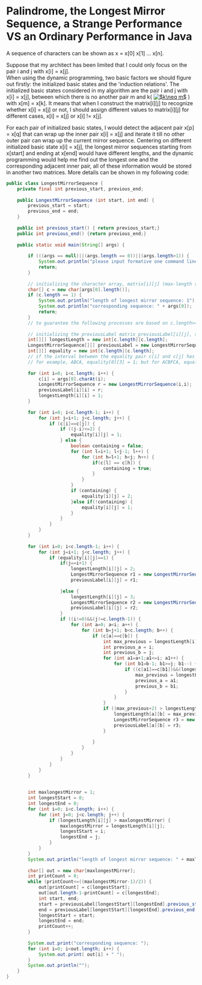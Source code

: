 # Palindrome, the Longest Mirror Sequence, a Strange Performance VS an Ordinary Performance in Java                   
A sequence of characters can be shown as x = x[0] x[1] ... x[n].                


Suppose that my architect has been limited that I could only focus on the pair i and j with x[i] = x[j].                
When using the dynamic programming, two basic factors we should figure out firstly: the initialized basic states and the 'induction relations'. The initialized basic states considered in my algorithm are the pair i and j with x[i] = x[j], between which there is no another pair m and k(
<a href="https://www.codecogs.com/eqnedit.php?latex=$k\neq&space;m$" target="_blank"><img src="https://latex.codecogs.com/gif.latex?$k\neq&space;m$" title="$k\neq m$" /></a>
) with x[m] = x[k]. It means that when I construct the matrix[i][j] to recognize whether x[i] = x[j] or not, I should assign different values to matrix[i][j] for different cases, x[i] = x[j] or x[i] != x[j].              
               
For each pair of initialized basic states, I would detect the adjacent pair x[p] = x[q] that can wrap up the inner pair x[i] = x[j] and iterate it till no other outer pair can wrap up the current mirror sequence. Centering on different initialized basic state x[i] = x[j], the longest mirror sequences starting from x[start] and ending at x[end] would have different lengths, and the dynamic programming would help me find out the longest one and the corresponding adjacent inner pair, all of these information would be stored in another two matrices. More details can be shown in my following code:                   
```java
public class LongestMirrorSequence {
	private final int previous_start, previous_end;
	
	public LongestMirrorSequence (int start, int end) {
		previous_start = start;
		previous_end = end;
	}
	
	public int previous_start() { return previous_start;}
	public int previous_end() {return previous_end;}
	
	public static void main(String[] args) {
		
		if (((args == null)||(args.length == 0))||(args.length>1)) {
			System.out.println("please input formative one command line argument");
			return;
		}
		
        // initializing the character array, matrix[i][j] (max-length starting in label i and ending in label j) ;
		char[] c = new char[args[0].length()];	
		if (c.length == 1) {
			System.out.println("length of longest mirror sequence: 1");
			System.out.println("corresponding sequence: " + args[0]);
			return;
		}
		// to guarantee the following processes are based on c.length>=2
		
		// initializing the previousLabel matrix previousLabel[i][j], storing the starting point and ending point of the max-length subsequence inside  the the interval i and j; 
		int[][] longestLength = new int[c.length][c.length]; 	
		LongestMirrorSequence[][] previousLabel = new LongestMirrorSequence[c.length][c.length];
		int[][] equality = new int[c.length][c.length];
		// if the interval between the equality pair c[i] and c[j] has no other pair with the same character, equality[i][j] = 1, otherwise equality[i][j] = 2;  
		// for example, ABCA, equality[0][3] = 1; but for ACBFCA, equality[0][5] = 2;
		
		for (int i=0; i<c.length; i++) {
			c[i] = args[0].charAt(i);
			LongestMirrorSequence r = new LongestMirrorSequence(i,i);
			previousLabel[i][i] = r;
			longestLength[i][i] = 1;
		}		
		
		for (int i=0; i<c.length-1; i++) {
			for (int j=i+1; j<c.length; j++) {
				if (c[i]==c[j]) {
					if ((j-i)<=2) {
						equality[i][j] = 1;
					} else {
						boolean containing = false;
						for (int l=i+1; l<j-1; l++) {
							for (int h=l+1; h<j; h++) {
								if(c[l] == c[h]) {
									containing = true;
								}
							}
						}
						if (containing) {
							equality[i][j] = 2;
						}else if(!containing) {
							equality[i][j] = 1;
						}
					}
				}
			}
		}
		
		for (int i=0; i<c.length-1; i++) {
			for (int j=i+1; j<c.length; j++) {
				if (equality[i][j]==1) {
					if(j==i+1) {
						longestLength[i][j] = 2;
						LongestMirrorSequence r1 = new LongestMirrorSequence(i,j);
						previousLabel[i][j] = r1;
						
					}else {
						longestLength[i][j] = 3;
						LongestMirrorSequence r2 = new LongestMirrorSequence(i+1,i+1);
						previousLabel[i][j] = r2;
					}
					if ((i!=0)&&(j!=c.length-1)) {
						for (int a=0; a<i; a++) {
							for (int b=j+1; b<c.length; b++) {
								if (c[a]==c[b]) {
									int max_previous = longestLength[i][j];
									int previous_a = i;
									int previous_b = j;
									for (int a1=a+1;a1<=i; a1++) {
										for (int b1=b-1; b1>=j; b1--) {
											if ((c[a1]==c[b1])&&(longestLength[a1][b1]>=max_previous)) {
												max_previous = longestLength[a1][b1];
												previous_a = a1;
												previous_b = b1;
											}
										}
									}
									if ((max_previous+2) > longestLength[a][b]) {
										longestLength[a][b] = max_previous+2;
										LongestMirrorSequence r3 = new LongestMirrorSequence(previous_a, previous_b);
										previousLabel[a][b] = r3; 
									}
									
								}
							}
						}
					}
				}
			}
		}
		
		
		int maxlongestMirror = 1;
		int longestStart = 0;
		int longestEnd = 0;
		for (int i=0; i<c.length; i++) {
			for (int j=0; j<c.length; j++) {
				if (longestLength[i][j] > maxlongestMirror) {
					maxlongestMirror = longestLength[i][j];
					longestStart = i;
					longestEnd = j;
				}
			}
		}
		System.out.println("length of longest mirror sequence: " + maxlongestMirror);
		
		char[] out = new char[maxlongestMirror];
		int printCount = 0;
		while (printCount<=((maxlongestMirror-1)/2)) {
			out[printCount] = c[longestStart];
			out[out.length-1-printCount] = c[longestEnd];
			int start, end;
			start = previousLabel[longestStart][longestEnd].previous_start();
			end = previousLabel[longestStart][longestEnd].previous_end();
			longestStart = start;
			longestEnd = end;
			printCount++;
		}
		
		System.out.print("corresponding sequence: ");
		for (int i=0; i<out.length; i++) {
			System.out.print( out[i] + " ");
		}
		System.out.println("");
	}
}
```
